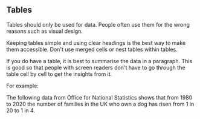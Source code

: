 ## Tables
Tables should only be used for data. People often use them for the wrong reasons such as visual design.

Keeping tables simple and using clear headings is the best way to make them accessible. Don't use merged cells or nest tables within tables.

If you do have a table, it is best to summarise the data in a paragraph. This is good so that people with screen readers don't have to go through the table cell by cell to get the insights from it.

For example:
<div class="govuk-inset-text govuk-!-margin-top-0">
  The following data from Office for National Statistics shows that from 1980 to 2020 the number of families in the UK who own a dog has risen from 1 in 20 to 1 in 4.
</div>
